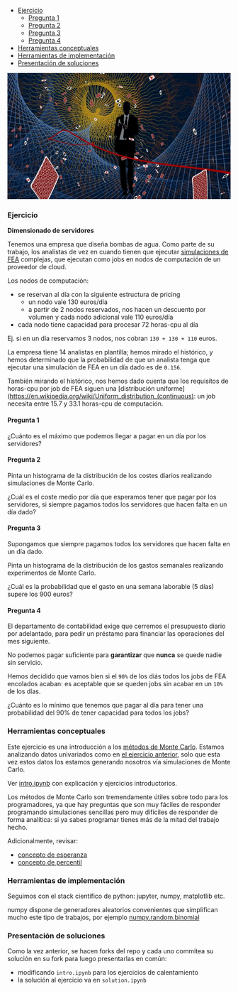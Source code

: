 * [Ejercicio](#ejercicio)
  * [Pregunta 1](#pregunta-1)
  * [Pregunta 2](#pregunta-2)
  * [Pregunta 3](#pregunta-3)
  * [Pregunta 4](#pregunta-4)
* [Herramientas conceptuales](#herramientas-conceptuales)
* [Herramientas de implementación](#herramientas-de-implementación)
* [Presentación de soluciones](#presentación-de-soluciones)

![casino_royale](casino_royale.jpg)

### Ejercicio

**Dimensionado de servidores**

Tenemos una empresa que diseña bombas de agua. Como parte de su trabajo, los analistas de vez en cuando tienen que ejecutar [simulaciones de FEA](https://en.wikipedia.org/wiki/Finite_element_method) complejas, que ejecutan como jobs en nodos de computación de un proveedor de cloud.

Los nodos de computación:
* se reservan al día con la siguiente estructura de pricing
  * un nodo vale 130 euros/día
  * a partir de 2 nodos reservados, nos hacen un descuento por volumen y cada nodo adicional vale 110 euros/día
* cada nodo tiene capacidad para procesar 72 horas-cpu al día

Ej. si en un día reservamos 3 nodos, nos cobran `130 + 130 + 110` euros.

La empresa tiene 14 analistas en plantilla; hemos mirado el histórico, y hemos determinado que la probabilidad de que un analista tenga que ejecutar una simulación de FEA en un día dado es de `0.156`.

También mirando el histórico, nos hemos dado cuenta que los requisitos de horas-cpu por job de FEA siguen una [distribución uniforme](https://en.wikipedia.org/wiki/Uniform_distribution_(continuous): un job necesita entre 15.7 y 33.1 horas-cpu de computación.

#### Pregunta 1

¿Cuánto es el máximo que podemos llegar a pagar en un día por los servidores?

#### Pregunta 2

Pinta un histograma de la distribución de los costes diarios realizando simulaciones de Monte Carlo.

¿Cuál es el coste medio por día que esperamos tener que pagar por los servidores, si siempre pagamos todos los servidores que hacen falta en un día dado?

#### Pregunta 3

Supongamos que siempre pagamos todos los servidores que hacen falta en un día dado.

Pinta un histograma de la distribución de los gastos semanales realizando experimentos de Monte Carlo.

¿Cuál es la probabilidad que el gasto en una semana laborable (5 días) supere los 900 euros?

#### Pregunta 4

El departamento de contabilidad exige que cerremos el presupuesto diario por adelantado, para pedir un préstamo para financiar las operaciones del mes siguiente.

No podemos pagar suficiente para **garantizar** que **nunca** se quede nadie sin servicio.

Hemos decidido que vamos bien si el `90%` de los diás todos los jobs de FEA encolados acaban: es aceptable que se queden jobs sin acabar en un `10%` de los días.

¿Cuánto es lo mínimo que tenemos que pagar al día para tener una probabilidad del 90% de tener capacidad para todos los jobs?

### Herramientas conceptuales

Este ejercicio es una introducción a los [métodos de Monte Carlo](https://en.wikipedia.org/wiki/Monte_Carlo_method). Estamos analizando datos univariados como en [el ejercicio anterior](../datos_univariados_1), solo que esta vez estos datos los estamos generando nosotros vía simulaciones de Monte Carlo.

Ver [intro.ipynb](intro.ipynb) con explicación y ejercicios introductorios.

Los métodos de Monte Carlo son tremendamente útiles sobre todo para los programadores, ya que hay preguntas que son muy fáciles de responder programando simulaciones sencillas pero muy difíciles de responder de forma analítica: si ya sabes programar tienes más de la mitad del trabajo hecho.

Adicionalmente, revisar:

* [concepto de esperanza](https://en.wikipedia.org/wiki/Expected_value)
* [concepto de percentil](https://en.wikipedia.org/wiki/Percentile)

### Herramientas de implementación

Seguimos con el stack científico de python: jupyter, numpy, matplotlib etc.

numpy dispone de generadores aleatorios convenientes que simplifican mucho este tipo de trabajos, por ejemplo [numpy.random.binomial](https://numpy.org/doc/stable/reference/random/generated/numpy.random.binomial.html)

### Presentación de soluciones

Como la vez anterior, se hacen forks del repo y cada uno commitea su solución en su fork para luego presentarlas en común:
* modificando `intro.ipynb` para los ejercicios de calentamiento
* la solución al ejercicio va en `solution.ipynb`
